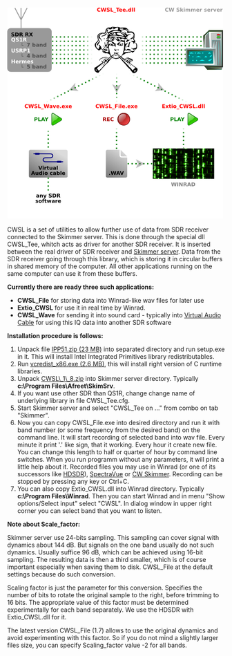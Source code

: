 ![](./cwsl.png)

CWSL is a set of utilities to allow further use of data from SDR receiver connected to the Skimmer server. 
This is done through the special dll CWSL_Tee, whitch acts as driver for another SDR receiver. 
It is inserted between the real driver of SDR receiver and [Skimmer server](http://www.dxatlas.com/SkimServer/). 
Data from the SDR receiver going through this library, which is storing it in circular buffers in shared memory of the computer. 
All other applications running on the same computer can use it from these buffers.

**Currently there are ready three such applications:**

*   **CWSL_File** for storing data into Winrad-like wav files for later use
*   **Extio_CWSL** for use it in real time by Winrad.
*   **CWSL_Wave** for sending it into sound card - typically into [Virtual Audio Cable](http://software.muzychenko.net/eng/vac.htm) for using this IQ data into another SDR software

**Installation procedure is follows:**

1.  Unpack file [IPP51.zip (23 MB)](./bin/IPP51.zip) into separated directory and run setup.exe in it. This will install Intel Integrated Primitives library redistributables.
2.  Run [vcredist_x86.exe (2.6 MB)](./bin/vcredist_x86.exe), this will install right version of C runtime libraries.
3.  Unpack [CWSL\\_1\\_8.zip](./bin/cwsl_1_8.zip) into Skimmer server directory. Typically **c:\Program Files\Afreet\SkimSrv**.
4.  If you want use other SDR than QS1R, change change name of underlying library in file CWSL_Tee.cfg.
5.  Start Skimmer server and select "CWSL_Tee on ..." from combo on tab "Skimmer".
6.  Now you can copy CWSL_File.exe into desired directory and run it with band number (or some frequency from the desired band) on the command line. It will start recording of selected band into wav file. Every minute it print '.' like sign, that it working. Every hour it create new file. You can change this length to half or quarter of hour by command line switches. When you run programm without any parameters, it will print a little help about it. Recorded files you may use in Winrad (or one of its successors like [HDSDR](http://www.hdsdr.de/)), [SpectraVue](http://www.moetronix.com/spectravue.htm) or [CW Skimmer](http://www.dxatlas.com/CwSkimmer). Recording can be stopped by pressing any key or Ctrl+C.
7.  You can also copy Extio_CWSL.dll into Winrad directory. Typically **c:\Program Files\Winrad**. Then you can start Winrad and in menu "Show options/Select input" select "CWSL". In dialog window in upper right corner you can select band that you want to listen.

**Note about Scale_factor:**

Skimmer server use 24-bits sampling. This sampling can cover signal with dynamics about 144 dB. 
But signals on the one band usually do not such dynamics. 
Usually suffice 96 dB, which can be achieved using 16-bit sampling. 
The resulting data is then a third smaller, which is of course important especially when saving them to disk. 
CWSL_File at the default settings because do such conversion.

Scaling factor is just the parameter for this conversion. 
Specifies the number of bits to rotate the original sample to the right, before trimming to 16 bits. 
The appropriate value of this factor must be determined experimentally for each band separately. 
We use the HDSDR with Extio_CWSL.dll for it.

The latest version CWSL_File \(1.7\) allows to use the original dynamics and avoid experimenting with this factor. 
So if you do not mind a slightly larger files size, you can specify Scaling\_factor value -2 for all bands.
